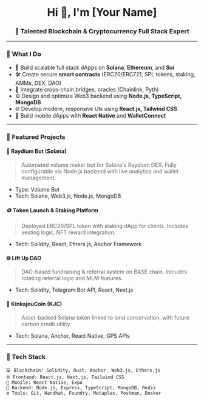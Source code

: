 <h1 align="center">Hi 👋, I'm [Your Name]</h1>
<h3 align="center">🚀 Talented Blockchain & Cryptocurrency Full Stack Expert</h3>

---

### 💼 What I Do
- 🔧 Build scalable full stack dApps on **Solana**, **Ethereum**, and **Sui**
- 🛠️ Create secure **smart contracts** (ERC20/ERC721, SPL tokens, staking, AMMs, DEX, DAO)
- 🌉 Integrate cross-chain bridges, oracles (Chainlink, Pyth)
- ⚙️ Design and optimize Web3 backend using **Node.js, TypeScript, MongoDB**
- 🌐 Develop modern, responsive UIs using **React.js, Tailwind CSS**
- 📱 Build mobile dApps with **React Native** and **WalletConnect**

---

### 📌 Featured Projects

#### 🌊 Raydium Bot (Solana)
> Automated volume maker bot for Solana's Raydium DEX. Fully configurable via Node.js backend with live analytics and wallet management.

- Type: Volume Bot  
- Tech: Solana, Web3.js, Node.js, MongoDB

#### 🪙 Token Launch & Staking Platform
> Deployed ERC20/SPL token with staking dApp for clients. Includes vesting logic, NFT reward integration.

- Tech: Solidity, React, Ethers.js, Anchor Framework

#### 🌐 Lift Up DAO
> DAO-based fundraising & referral system on BASE chain. Includes rotating referral logic and MLM features.

- Tech: Solidity, Telegram Bot API, React, Next.js

#### 🦥 KinkajouCoin (KJC)
> Asset-backed Solana token linked to land conservation, with future carbon credit utility.

- Tech: Solana, Anchor, React Native, GPS APIs

---

### 🧰 Tech Stack

```text
💻 Blockchain: Solidity, Rust, Anchor, Web3.js, Ethers.js
🌐 Frontend: React.js, Next.js, Tailwind CSS
📱 Mobile: React Native, Expo
🧠 Backend: Node.js, Express, TypeScript, MongoDB, Redis
⚙️ Tools: Git, Hardhat, Foundry, Metaplex, Postman, Docker
